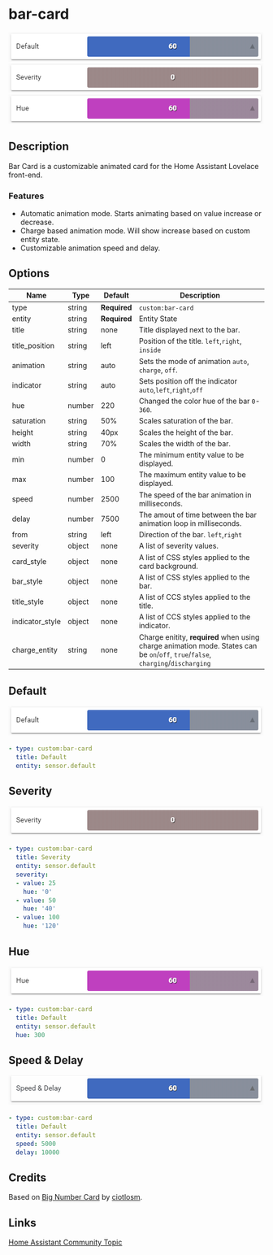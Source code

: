 # bar-card

![](images/default_increase.gif)
![](images/severity.gif)
![](images/hue.gif)

## Description

Bar Card is a customizable animated card for the Home Assistant Lovelace front-end.

### Features
- Automatic animation mode. Starts animating based on value increase or decrease.
- Charge based animation mode. Will show increase based on custom entity state.
- Customizable animation speed and delay.


## Options

| Name | Type | Default | Description
| ---- | ---- | ------- | -----------
| type | string | **Required** | `custom:bar-card`
| entity | string | **Required** | Entity State
| title | string | none | Title displayed next to the bar.
| title_position | string | left | Position of the title. `left`,`right`, `inside`
| animation | string | auto | Sets the mode of animation `auto`, `charge`, `off`.
| indicator | string | auto | Sets position off the indicator `auto`,`left`,`right`,`off`
| hue | number | 220 | Changed the color hue of the bar `0`-`360`.
| saturation | string | 50% | Scales saturation of the bar.
| height | string | 40px | Scales the height of the bar.
| width | string | 70% | Scales the width of the bar.
| min | number | 0 | The minimum entity value to be displayed.
| max | number | 100 | The maximum entity value to be displayed.
| speed | number | 2500 | The speed of the bar animation in milliseconds.
| delay | number| 7500 | The amout of time between the bar animation loop in milliseconds.
| from | string | left | Direction of the bar. `left`,`right`
| severity | object | none | A list of severity values.
| card_style | object | none | A list of CSS styles applied to the card background.
| bar_style | object | none | A list of CSS styles applied to the bar.
| title_style | object | none | A list of CCS styles applied to the title.
| indicator_style | object| none | A list of CCS styles applied to the indicator.
| charge_entity | string | none | Charge enitity, **required** when using charge animation mode. States can be `on`/`off`, `true`/`false`, `charging`/`discharging`

## Default

![](images/default_increase.gif)

```yaml
- type: custom:bar-card
  title: Default
  entity: sensor.default
```
## Severity

![](images/severity.gif)

```yaml
- type: custom:bar-card
  title: Severity
  entity: sensor.default
  severity:
  - value: 25
    hue: '0'
  - value: 50
    hue: '40'
  - value: 100
    hue: '120'
```
## Hue

![](images/hue.gif)

```yaml
- type: custom:bar-card
  title: Default
  entity: sensor.default
  hue: 300
```
## Speed & Delay

![](images/speed_delay.gif)

```yaml
- type: custom:bar-card
  title: Default
  entity: sensor.default
  speed: 5000
  delay: 10000
```
## Credits
Based on [Big Number Card](https://github.com/ciotlosm/custom-lovelace/tree/master/bignumber-card) by [ciotlosm](https://github.com/ciotlosm).

## Links
[Home Assistant Community Topic](https://community.home-assistant.io/t/lovelace-bar-card/87503)
